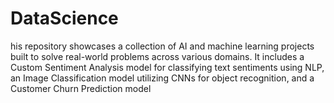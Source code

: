 # DataScience
his repository showcases a collection of AI and machine learning projects built to solve real-world problems across various domains. It includes a Custom Sentiment Analysis model for classifying text sentiments using NLP, an Image Classification model utilizing CNNs for object recognition, and a Customer Churn Prediction model 
